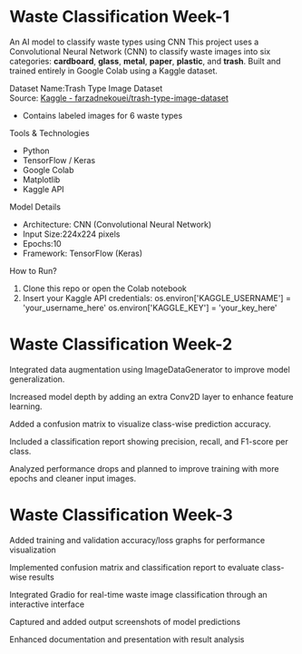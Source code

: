 # Waste Classification Week-1
An AI model to classify waste types using CNN
This project uses a Convolutional Neural Network (CNN) to classify waste images into six categories:
**cardboard**, **glass**, **metal**, **paper**, **plastic**, and **trash**.
Built and trained entirely in Google Colab using a Kaggle dataset.

Dataset
Name:Trash Type Image Dataset  
Source: [Kaggle - farzadnekouei/trash-type-image-dataset](https://www.kaggle.com/datasets/farzadnekouei/trash-type-image-dataset)  
- Contains labeled images for 6 waste types

Tools & Technologies
 - Python
 - TensorFlow / Keras
 - Google Colab
 - Matplotlib
 - Kaggle API

Model Details
 - Architecture: CNN (Convolutional Neural Network)
 - Input Size:224x224 pixels
 - Epochs:10
 - Framework: TensorFlow (Keras)

How to Run?
1. Clone this repo or open the Colab notebook
2. Insert your Kaggle API credentials:
os.environ['KAGGLE_USERNAME'] = 'your_username_here'
os.environ['KAGGLE_KEY'] = 'your_key_here'

# Waste Classification Week-2

Integrated data augmentation using ImageDataGenerator to improve model generalization.

Increased model depth by adding an extra Conv2D layer to enhance feature learning.

Added a confusion matrix to visualize class-wise prediction accuracy.

Included a classification report showing precision, recall, and F1-score per class.

Analyzed performance drops and planned to improve training with more epochs and cleaner input images.

# Waste Classification Week-3

Added training and validation accuracy/loss graphs for performance visualization

Implemented confusion matrix and classification report to evaluate class-wise results

Integrated Gradio for real-time waste image classification through an interactive interface

Captured and added output screenshots of model predictions

Enhanced documentation and presentation with result analysis


